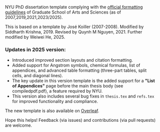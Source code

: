 NYU PhD dissertation template complying with the [official formatting guidelines](https://gsas.nyu.edu/content/dam/nyu-as/gsas/documents/dissertationsubmissionrelated/A%20Formatting%20Guide%20(UPDATING%2010-09-15).pdf) of Graduate School of Arts and Sciences (as of 2007,2019,2021,2023/2025).

This is based on a template by José Koiller (2007-2008). Modified by Siddharth Krishna, 2019. Revised by Quynh M Nguyen, 2021. Further modified by Weiwei He, 2025.

### Updates in 2025 version:
- Introduced improved section layouts and citation formatting.
- Added support for Angstrom symbols, chemical formulas, list of appendices, and advanced table formatting (three-part tables, split cells, and diagonal lines).
- The key update in this version template is the added support for a **"List of Appendices"** page before the main thesis body (see compiledpdf.pdf), a feature required by NYU.
- This version also includes several bug fixes in `thesis.tex` and `refs.tex` for improved functionality and compliance.

The new template is also available on [Overleaf](https://www.overleaf.com/latex/templates/new-york-university-phd-dissertation-template-gsas-approved-2025/mgygzvtnjdyn).

Hope this helps! Feedback (via issues) and contributions (via pull requests) are welcome.
